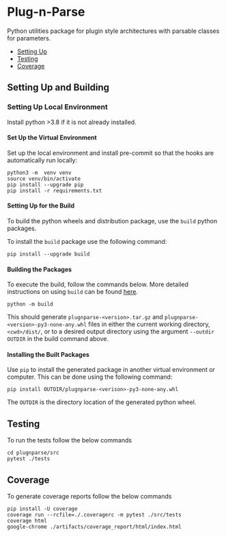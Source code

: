 # Plug-n-Parse
Python utilities package for plugin style architectures with parsable classes for parameters.

- [Setting Up](#setting-up-and-building)
- [Testing](#testing)
- [Coverage](#coverage)

## Setting Up and Building

### Setting Up Local Environment
Install python >3.8 if it is not already installed.

#### Set Up the Virtual Environment
Set up the local environment and install pre-commit so that the hooks are automatically run locally:
```shell
python3 -m  venv venv
source venv/bin/activate
pip install --upgrade pip
pip install -r requirements.txt
```

#### Setting Up for the Build
To build the python wheels and distribution package, use the `build` python packages.

To install the `build` package use the following command:

```shell
pip install --upgrade build
```

#### Building the Packages
To execute the build, follow the commands below. More detailed instructions on using `build` can be found [here](https://pypa-build.readthedocs.io/en/latest/).

```shell
python -m build
```

This should generate  `plugnparse-<version>.tar.gz` and `plugnparse-<version>-py3-none-any.whl` files in either the current working 
directory, `<cwd>/dist/`, or to a desired output directory using the argument `--outdir OUTDIR` in the build command 
above. 

#### Installing the Built Packages
Use `pip` to install the generated package in another virtual environment or computer. This can be done using the
following command:

```shell
pip install OUTDIR/plugnparse-<verison>-py3-none-any.whl
```

The `OUTDIR` is the directory location of the generated python wheel.

## Testing
To run the tests follow the below commands
```shell
cd plugnparse/src
pytest ./tests
```

## Coverage
To generate coverage reports follow the below commands
```shell
pip install -U coverage
coverage run --rcfile=./.coveragerc -m pytest ./src/tests
coverage html
google-chrome ./artifacts/coverage_report/html/index.html
```
